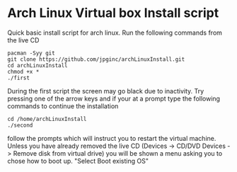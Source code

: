 # Arch Linux Virtual box Install script
Quick basic install script for arch linux. Run the following commands from the live CD

    pacman -Syy git
    git clone https://github.com/jpginc/archLinuxInstall.git
    cd archLinuxInstall
    chmod +x * 
    ./first

During the first script the screen may go black due to inactivity. Try pressing one of the arrow keys and if your at a prompt type the following commands to continue the installation

    cd /home/archLinuxInstall
    ./second
    
follow the prompts which will instruct you to restart the virtual machine. Unless you have already removed the live CD (Devices -> CD/DVD Devices -> Remove disk from virtual drive) you will be shown a menu asking you to chose how to boot up. "Select Boot existing OS"



